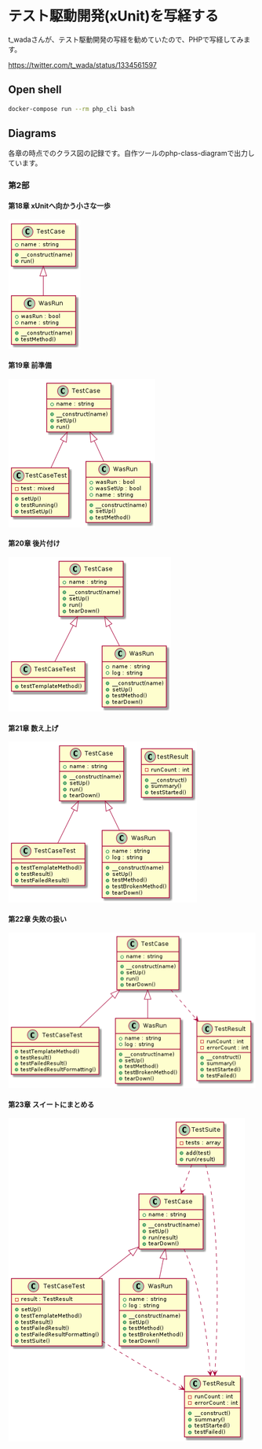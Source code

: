 # テスト駆動開発(xUnit)を写経する

t_wadaさんが、テスト駆動開発の写経を勧めていたので、PHPで写経してみます。

https://twitter.com/t_wada/status/1334561597

## Open shell

```bash
docker-compose run --rm php_cli bash
```

## Diagrams

各章の時点でのクラス図の記録です。自作ツールのphp-class-diagramで出力しています。

### 第2部

#### 第18章 xUnitへ向かう小さな一歩

![Chapter 18](diagrams/chapter18.png)

#### 第19章 前準備

![Chapter 19](diagrams/chapter19.png)

#### 第20章 後片付け

![Chapter 20](diagrams/chapter20.png)

#### 第21章 数え上げ

![Chapter 21](diagrams/chapter21.png)

#### 第22章 失敗の扱い

![Chapter 22](diagrams/chapter22.png)

#### 第23章 スイートにまとめる

![Chapter 23](diagrams/chapter23.png)
